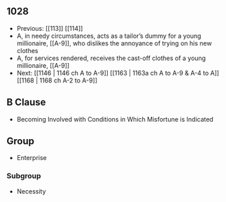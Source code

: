 ## 1028
- Previous: [[113]] [[114]] 
- A, in needy circumstances, acts as a tailor’s dummy for a young millionaire, [[A-9]], who dislikes the annoyance of trying on his new clothes
- A, for services rendered, receives the cast-off clothes of a young millionaire, [[A-9]]
- Next: [[1146 | 1146 ch A to A-9]] [[1163 | 1163a ch A to A-9 &amp; A-4 to A]] [[1168 | 1168 ch A-2 to A-9]] 

## B Clause
- Becoming Involved with Conditions in Which Misfortune is Indicated

## Group
- Enterprise

### Subgroup
- Necessity

